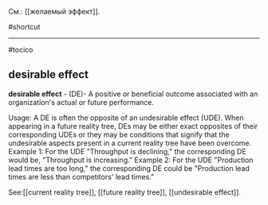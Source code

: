 См.: [[желаемый эффект]].

#shortcut




<hr/>

#tocico

## desirable effect

<b>desirable effect</b> - (DE)-  A positive or beneficial outcome associated with an organization's actual or future performance.  


Usage: A DE is often the opposite of an undesirable effect (UDE). When appearing in a future reality tree, DEs may be either exact opposites of their corresponding UDEs or they may be conditions that signify that the undesirable aspects present in a current reality tree have been overcome. Example 1: For the UDE "Throughput is declining," the corresponding DE would be, "Throughput is increasing." Example 2: For the UDE "Production lead times are too long," the corresponding DE could be "Production lead times are less than competitors' lead times."




See:[[current reality tree]], [[future reality tree]], [[undesirable effect]].
